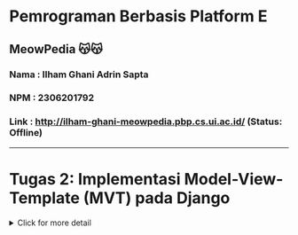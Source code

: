 
# Pemrograman Berbasis Platform E 
## MeowPedia  😽😽
### Nama : Ilham Ghani Adrin Sapta
### NPM  : 2306201792
### Link : http://ilham-ghani-meowpedia.pbp.cs.ui.ac.id/ (Status: Offline)


---

# Tugas 2: Implementasi Model-View-Template (MVT) pada Django

<details>
<summary>Click for more detail</summary>
<br>

### 1️⃣ Jelaskan bagaimana cara kamu mengimplementasikan checklist di atas secara step-by-step (bukan hanya sekadar mengikuti tutorial). 
Tema Project ini adalah toko adopsi kucing menggunakan Django Framework

#### ✅ Membuat sebuah proyek Django baru:
- Membuat direktori baru bernama meowpedia yang akan menjadi root dari project ini.
- Masuk ke dalam direktori dan membuat virtual environment python pada directory tersebut dengan kode berikut.
  
  ```
  python -m venv env
  ```

- Mengaktifkan virtual Enviroment agar bisa menginstall dependencies pada virtual environment dengan kode berikut.

  ```
  \env\scripts\activate
  ```


- Selanjutnya membuat file `requirement.txt` yang akan menampung semua dependencies yang digunakan oleh proyek ini, saat ini dependenciesnya adalah sebagai berikut.

  ```
  django
  gunicorn 
  whitenoise
  psycopg2-binary
  requests
  urllib3
  ```
- Terakhir yaitu menginstall seluruh dependencies pada requirements.txt dengan menjalankan perintah berikut.
  ```
  pip install -r requirements.txt
  ```

#### ✅ Membuat aplikasi dengan nama main pada proyek tersebut:
- Menjalankan command `python manage.py startapp main` pada root direktori untuk membuat kerangka aplikasi kita.
- Direktori aplikasi bernama main akan menjadi struktur aplikasi kita kedepannya.

#### ✅ Melakukan routing pada proyek agar dapat menjalankan aplikasi main:
- menambah aplikasi `'main'` pada variabel `INSTALLED_APPS` di direktori `meowpedia\settings.py` a agar aplikasi dapat ditampilkan.

#### ✅ Membuat model pada aplikasi main dengan nama Item dan memiliki atribut wajib sebagai berikut:
Selanjutnya memodifikasi models.py di folder main sebagai struktur database kita sebagai berikut:
```python
class MeowEntry(models.Model):
    name = models.CharField(max_length=255)
    price = models.IntegerField
    description = models.TextField
    species = models.CharField(max_length=255)
    colour = models.CharField(max_length=255)
    age = models.IntegerField
```
 name akan menerima tipe char dengaan panjang maximum 255.
 price akan menerima harga.
 description akan menerima Text.
 species akan menerima char.
 colour akan menerima char.
 age akan menerima integer.

#### ✅ Membuat sebuah fungsi pada views.py untuk dikembalikan ke dalam sebuah template HTML yang menampilkan nama aplikasi serta nama dan kelas kamu:
- Membuat direktori baru bernama `templates` pada direktor main.
- Membuat file bernama home.html pada direktori templates yang berisi kode HTML yang akan menampilkan nama aplikasi, nama, dan kelas:
- 
  ```markdown
  <h1>Meowpedia</h1>

  <h4>NPM: {{ npm }}</h5>
  <h4>Nama: {{ name }}</h5>
  <h4>Kelas: {{ class }}</h5>

  ```
  
- Menambah fungsi show_home pada views.py di direktori aplikasi main untuk mengembalikan nilai nama aplikasi, nama, dan kelas:
  ```python
  def show_home(request):
    context = {
        'npm' : '2306201792',
        'name': 'Ilham Ghani Adrin Sapta',
        'class': 'PBP E'
    }

    return render(request, "home.html", context)
  ```
- Menjalankan command `python manage.py makemigrations` dan `python manage.py migrate` untuk melakukan membuat berkas migrasi dan mengaplikasikan perubahan model ke basis data.

#### ✅ Membuat sebuah routing pada urls.py aplikasi main untuk memetakan fungsi yang telah dibuat pada views.py.
- Masuk ke file urls.py pada direktori aplikasi main untuk menulis rute url aplikasi main dan menggunakan fungsi yang telah dibuat:
  ```python
  from django.urls import path
  from main.views import show_home

  app_name = 'home'
  urlpatterns = [
      path('', show_home, name='show_home')
  ]

  ```
- Masuk ke dalam file `urls.py` pada direktori meowpedia dan import fungsi `include` dari `django.urls`.
- Menambah pattern url untuk aplikasi main yang menunjuk pada direktori `main.urls`:

  ```python
  from django.contrib import admin
  from django.urls import path, include

  urlpatterns = [
      path('admin/', admin.site.urls),
      path('', include('main.urls'))
  ]

  ```

#### ✅ Melakukan deployment ke PWS terhadap aplikasi yang sudah dibuat sehingga nantinya dapat diakses oleh teman-temanmu melalui Internet.
- Melakukan inisiasi git pada direktori utama dengan`git init`.
- Menambah konfigurasi user pada git.
- Menambah file .gitignore untuk file yang diabaikan.
- Membuat repositori baru pada github bernama `meowpedia`.
- Membuat branch baru bernama `main` pada git dan menghubungkan repositori lokal dengan repositori yang telah dibuat pada github dengan perintah. `git remote add origin <link repository>`
- Melakukan add, commit, dan push pada repositori github.
- menginisialisasi project baru pada PWS dengan nama project `meowpedia` dan menyimpan kredensial untuk kedepannya.
- menghubungkan repository saat ini dengan PWS melalui perintah `git remote add pws <pws repository>`.
- Menjalankan `python manage.py makemigrations` dan `python manage.py migrate` untuk memperbarui bentuk database
- lihat project di PWS dan tunggu hingga build selesai.
- Jika build selesai, lihat dan bagikan project ke teman-teman untuk dilihat 😺 

### 2️⃣ Buatlah bagan yang berisi request client ke web aplikasi berbasis Django beserta responnya dan jelaskan pada bagan tersebut kaitan antara urls.py, views.py, models.py, dan berkas html.
![](/img/PBPdrawio.png)

 + User akan menuliskan suatu permintaan ke browser yang kemudian akan diteruskan oleh internet.
 + Klien (browser) mengirim permintaan HTTP ke alamat project kita.
 + Project menerima permintaan melalui `url.py` dimana akan diperiksa apakaah yang meminta adalah user yang valid
 + Kemudian URLS akan melanjutkan pengguna ke `views.py` dimana ia akan membangun aplikasi yang akan ditampilkan
 + `views.py` akan meminta ke models untuk mendapatkan data dan informasi dari database. user juga bisa menambahkan sesuatu ke database jika diizinka
 + `views.py` juga akan meminta ke template untuk tampilan utama yang akan dilihat pengguna
 + terakhir, `views.py` membangun bentuk akhir aplikasi untuk dikembalikan ke pengguna

### 3️⃣ Jelaskan fungsi git dalam pengembangan perangkat lunak!
  git berperan penting sebagai version control dan collaborative tool yang memungkinkan pengembangan perangkat lunak besar yang terstruktur. Sebelum adanya git, setiap pengembang harus memberi source code program ke pengembang yang lain yang ingin ikut mengembangkan perangkat lunak yang sama. pada saat yang sama, pengembang yang lain tidak bisa mengubah source code itu sesukanya tanpa kemungkinan terjadinya konflik dengan pengembang yang lain sehingga pengembangan menjadi lambat dan error-prone.
  
  Dengan git, pengembangan menjadi jauh lebih terstruktur dengan fitur fitur utama yang ditawari git yaitu:

  + Track History: pengembang dapat melihat sejarah pengembangannya
  + Backup: pengembang dapat kembali ke versi kode yang sudah di simpan di git jika terjadi masalah dengan kode saat ini
  + Collaborative Development: beberapa pengembang dapat bekerja pada satu proyek yang sama di waktu yang sama dengan tools tambahan seperti github yang memungkinkan git untuk terhubung ke internet.
  + Branching: saat pengembangan suatu fitur selesai, fitur tersebut dapat di-integrasikan dengan kode utama dengan fitur branch merge. fitur ini juga membuat kode utama tidak berubah saat pengembangan fitur lainnya.

  Masih banyak fitur yang git tawarkan untuk memudahkan proses pengembangan perangkat lunak. Oleh karena beberapa alasan tersebut, git menjadi standar industri dalam pengembangan perangkat lunak.


### 4️⃣ Menurut Anda, dari semua framework yang ada, mengapa framework Django dijadikan permulaan pembelajaran pengembangan perangkat lunak?
  Menurut saya, alasan utama kenapa Django dijadikan pembelajaran utama dibanding framework lain adalah karena prinsip yang ada di Django itu sendiri yaitu RAPID DEVELOPMENT.

  Di Django sendiri, prinsip rapid development ini ada dalam bentuk fitur dan kemampuan yang diberikan django ke para  yang sangat lengkap. misalnya, Django hadir dengan banyak fitur web development utama yang sering digunakan pengembang sehingga kita tidak perlu membuat kode-kode sederhana sehingga membuat proses pengembangan lebih berfokus kepada hasil akhir.

  Beberapa fitur utama lainnya yang menjadikan Django sebagai permulaan pembelajaran adalah:

  + ORM, atau object relational model yang memberikan pengembang cara mudah untuk melaksanakan CRUD(Create, Retrive, Update, Delete) pada database setelah model dibuat.
  + Database Migration, saat struktur database perlu diubah, django membuatnya sangat mudah bagi pengembang
  + MVT, dengan MVT, django menggunakan sistem antarmuka yang intuitif dan mengedepankan pengembangan terstruktur.
  + Powerfull Routing, Django menyediakan alat routing yang mudah, dengan dynamic URLS. 
  + Essentials built-in, fitur seperti admin, autentikasi, users sudah ada di Django sehingga pengembang dapat fokus ke logic utama aplikasinya

Dari beberapa alasan tersebut, dapat disimpulkan bahwa Django adalah framework yang tepat sebagai alat pembelajaran pertama.

### 5️⃣ Mengapa model pada Django disebut sebagai ORM?
Di Django, kita dapat berinteraksi dengan database melalui objek objek yang kita buat dibanding menulis query SQL khusus untuk setiap perintah ke database.

Dalam Django, model adalah representasi dari tabel dalam database, dan setiap field dalam model merepresentasikan kolom dalam tabel. ORM ini membantu mengelola dan memanipulasi data dalam database dengan menggunakan method di Python tanpa perlu menulis SQL secara manual.
fitur yang ada pada ORM meliputi

+ Mapping antara Objek dan Database, Kelas model Django dihubungkan ke tabel database, di mana setiap instance dari model merepresentasikan satu baris data di database.

+ CRUD Operations, Django ORM menyediakan cara mudah untuk melakukan operasi CRUD (Create, Read, Update, Delete) dengan cara Pythonik seperti Model.objects.create(), Model.objects.filter(), dan Model.objects.delete().

+ Abstraksi Database, ORM memungkinkan untuk menggunakan berbagai database (MySQL, PostgreSQL, SQLite, dll.) tanpa perlu mengubah kode Python, cukup mengubah konfigurasi database.

karena interaksi antara database dan model object inilah django disebut sebagai ORM.

</details>
